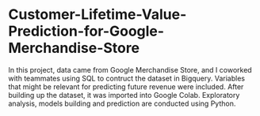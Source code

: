 # Customer-Lifetime-Value-Prediction-for-Google-Merchandise-Store
In this project, data came from Google Merchandise Store, and I coworked with teammates using SQL to contruct the dataset in Bigquery. 
Variables that might be relevant for predicting future revenue were included. After building up the dataset, it was imported into Google Colab. Exploratory analysis, models building and prediction are conducted using Python.
